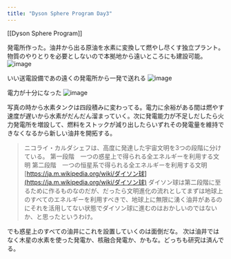 ```yaml
---
title: "Dyson Sphere Program Day3"
---
```


[[Dyson Sphere Program]]

発電所作った。油井から出る原油を水素に変換して燃やし尽くす独立プラント。物質のやりとりを必要としないので本拠地から遠いところにも建設可能。
![image](https://gyazo.com/94086589849934fe939c4138a8c4c237/thumb/1000)

いい送電設備であの遠くの発電所から一発で送れる
![image](https://gyazo.com/9454b14626f7c33e06f020b80441dfb9/thumb/1000)

電力が十分になった
![image](https://gyazo.com/18b6639d38658d58126f1604443b02a4/thumb/1000)

写真の時から水素タンクは四段積みに変わってる。電力に余裕がある間は燃やす速度が遅いから水素がだんだん溜まっていく。次に発電能力が不足しだしたら火力発電所を増設して、燃料をストックが減り出したらいずれその発電量を維持できなくなるから新しい油井を開拓する。

>  ニコライ・カルダシェフは、高度に発達した宇宙文明を3つの段階に分けている。
>  第一段階　一つの惑星上で得られる全エネルギーを利用する文明
>  第二段階　一つの恒星系で得られる全エネルギーを利用する文明
[https://ja.m.wikipedia.org/wiki/ダイソン球](https://ja.m.wikipedia.org/wiki/ダイソン球)
ダイソン球は第二段階に至るために作るものなのだが、だったら文明進化の流れとしてまずは地球上のすべてのエネルギーを利用すべきで、地球上に無限に湧く油井があるのにそれを活用してない状態でダイソン球に進むのはおかしいのではないか、と思ったというわけ。

でも惑星上のすべての油井にこれを設置していくのは面倒だな。
次は油井ではなく木星の水素を使った発電か、核融合発電か、かもな。どっちも研究は済んでる。
